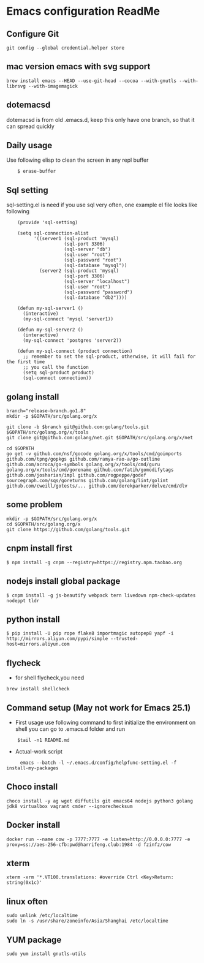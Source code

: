 # Emacs configuration ReadMe #

## Configure Git

```
git config --global credential.helper store
```

## mac version emacs with svg support

```
brew install emacs --HEAD --use-git-head --cocoa --with-gnutls --with-librsvg --with-imagemagick
```

## dotemacsd
dotemacsd is from old .emacs.d, keep this only have one branch, so that it can spread quickly

## Daily usage
Use following elisp to clean the screen in any repl buffer

```
    $ erase-buffer
```

## Sql setting
sql-setting.el is need if you use sql very often, one example el file looks like following

```
    (provide 'sql-setting)

    (setq sql-connection-alist
          '((server1 (sql-product 'mysql)
                     (sql-port 3306)
                     (sql-server "db")
                     (sql-user "root")
                     (sql-password "root")
                     (sql-database "mysql"))
            (server2 (sql-product 'mysql)
                     (sql-port 3306)
                     (sql-server "localhost")
                     (sql-user "root")
                     (sql-password "password")
                     (sql-database "db2"))))

    (defun my-sql-server1 ()
      (interactive)
      (my-sql-connect 'mysql 'server1))

    (defun my-sql-server2 ()
      (interactive)
      (my-sql-connect 'postgres 'server2))

    (defun my-sql-connect (product connection)
      ;; remember to set the sql-product, otherwise, it will fail for the first time
      ;; you call the function
      (setq sql-product product)
      (sql-connect connection))
```
## golang install


```
branch="release-branch.go1.8"
mkdir -p $GOPATH/src/golang.org/x

git clone -b $branch git@github.com:golang/tools.git $GOPATH/src/golang.org/x/tools
git clone git@github.com:golang/net.git $GOPATH/src/golang.org/x/net

cd $GOPATH
go get -v github.com/nsf/gocode golang.org/x/tools/cmd/goimports github.com/tpng/gopkgs github.com/ramya-rao-a/go-outline github.com/acroca/go-symbols golang.org/x/tools/cmd/guru golang.org/x/tools/cmd/gorename github.com/fatih/gomodifytags github.com/josharian/impl github.com/rogpeppe/godef sourcegraph.com/sqs/goreturns github.com/golang/lint/golint github.com/cweill/gotests/... github.com/derekparker/delve/cmd/dlv
```

## some problem

```
mkdir -p $GOPATH/src/golang.org/x
cd $GOPATH/src/golang.org/x
git clone https://github.com/golang/tools.git
```

## cnpm install first

    $ npm install -g cnpm --registry=https://registry.npm.taobao.org

## nodejs install global package

    $ cnpm install -g js-beautify webpack tern livedown npm-check-updates nodeppt tldr

## python install

    $ pip install -U pip rope flake8 importmagic autopep8 yapf -i http://mirrors.aliyun.com/pypi/simple --trusted-host=mirrors.aliyun.com

## flycheck
+ for shell flycheck,you need

```
brew install shellcheck
```


## Command setup (May not work for Emacs 25.1)
+ First usage use following command to first initialize the environment on shell you can go to .emacs.d folder and run

```
    $tail -n1 README.md
```
+ Actual-work script

```
     emacs --batch -l ~/.emacs.d/config/helpfunc-setting.el -f install-my-packages
```

## Choco install
```
choco install -y ag wget diffutils git emacs64 nodejs python3 golang jdk8 virtualbox vagrant cmder --ignorechecksum
```

## Docker install
```
docker run --name cow -p 7777:7777 -e listen=http://0.0.0.0:7777 -e proxy=ss://aes-256-cfb:pwd@harrifeng.club:1984 -d fzinfz/cow
```

## xterm
```
xterm -xrm '*.VT100.translations: #override Ctrl <Key>Return: string(0x1c)'
```

## linux often
```
sudo unlink /etc/localtime
sudo ln -s /usr/share/zoneinfo/Asia/Shanghai /etc/localtime
```

## YUM package
```
sudo yum install gnutls-utils
```
